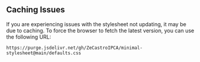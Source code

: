 ## Caching Issues

If you are experiencing issues with the stylesheet not updating, it may be due to caching. To force the browser to fetch the latest version, you can use the following URL:

```text
https://purge.jsdelivr.net/gh/ZeCastroIPCA/minimal-stylesheet@main/defaults.css
```
